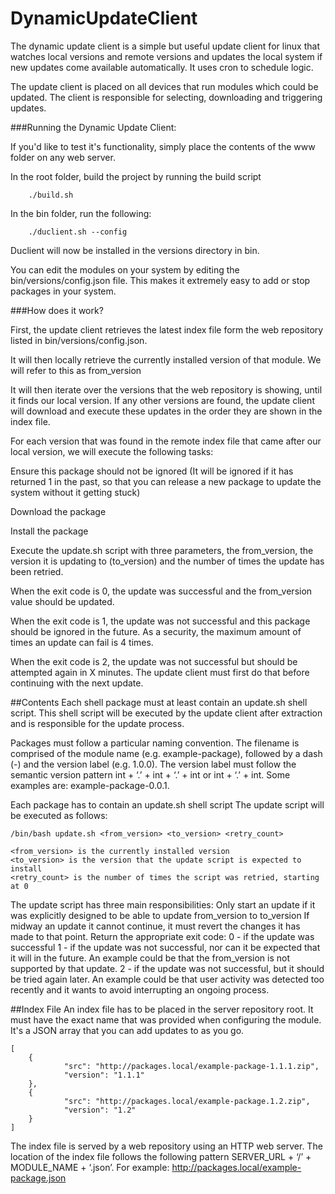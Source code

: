 DynamicUpdateClient
===================

The dynamic update client is a simple but useful update client for linux that watches local versions and remote versions and updates the local system if new updates come available automatically. It uses cron to schedule logic.

The update client is placed on all devices that run modules which could be updated. The client is responsible for selecting, downloading and triggering updates.

###Running the Dynamic Update Client:

If you'd like to test it's functionality, simply place the contents of the www folder on any web server.

In the root folder, build the project by running the build script

```
    ./build.sh
```

In the bin folder, run the following:
```
    ./duclient.sh --config
```

Duclient will now be installed in the versions directory in bin.
 
You can edit the modules on your system by editing the bin/versions/config.json file. This makes it extremely easy to add or stop packages in your system.

###How does it work?

First, the update client retrieves the latest index file form the web repository listed in bin/versions/config.json. 

It will then locally retrieve the currently installed version of that module. We will refer to this as from_version

It will then iterate over the versions that the web repository is showing, until it finds our local version. If any other versions are found, the update client will download and execute these updates in the order they are shown in the index file.

For each version that was found in the remote index file that came after our local version, we will execute the following tasks:

Ensure this package should not be ignored (It will be ignored if it has returned 1 in the past, so that you can release a new package to update the system without it getting stuck)

Download the package

Install the package 

Execute the update.sh script with three parameters, the from_version, the version it is updating to (to_version) and the number of times the update has been retried.

When the exit code is 0, the update was successful and the from_version  value should be updated.

When the exit code is 1, the update was not successful and this package should be ignored in the future. As a security, the maximum amount of times an update can fail is 4 times.

When the exit code is 2, the update was not successful but should be attempted again in X minutes. The update client must first do that before continuing with the next update.



##Contents
Each shell package must at least contain an update.sh shell script. This shell script will be executed by the update client after extraction and is responsible for the update process.

Packages must follow a particular naming convention. The filename is comprised of the module name (e.g. example-package), followed by a dash (-) and the version label (e.g. 1.0.0). The version label must follow the semantic version pattern int + ‘.’ + int + ‘.’ + int or int + ‘.’ + int. Some examples are: example-package-0.0.1. 

Each package has to contain an update.sh shell script
The update script will be executed as follows:

```
/bin/bash update.sh <from_version> <to_version> <retry_count>

<from_version> is the currently installed version
<to_version> is the version that the update script is expected to install
<retry_count> is the number of times the script was retried, starting at 0
```

The update script has three main responsibilities:
Only start an update if it was explicitly designed to be able to update from_version to to_version
If midway an update it cannot continue, it must revert the changes it has made to that point.
Return the appropriate exit code:
0 - if the update was successful
1 - if the update was not successful, nor can it be expected that it will in the future. An example could be that the from_version is not supported by that update.
2 - if the update was not successful, but it should be tried again later. An example could be that user activity was detected too recently and it wants to avoid interrupting an ongoing process.



##Index File
An index file has to be placed in the server repository root. It must have the exact name that was provided when configuring the module. It's a JSON array that you can add updates to as you go.

```
[
    {
            "src": "http://packages.local/example-package-1.1.1.zip",
            "version": "1.1.1"
    },
  	{
            "src": "http://packages.local/example-package.1.2.zip",
            "version": "1.2"
    }
]
```
The index file is served by a web repository using an HTTP web server. The location of the index file follows the following pattern SERVER_URL + ‘/’ + MODULE_NAME + ‘.json’. For example: http://packages.local/example-package.json

